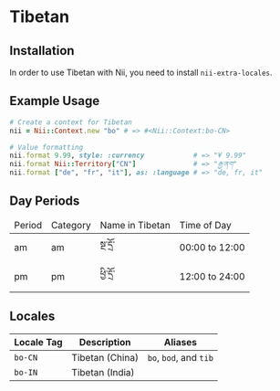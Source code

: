 <!-- This file has been generated. Source: languages/_template.md.erb -->

# Tibetan

## Installation

In order to use Tibetan with Nii, you need to install `nii-extra-locales`.

## Example Usage

``` ruby
# Create a context for Tibetan
nii = Nii::Context.new "bo" # => #<Nii::Context:bo-CN>

# Value formatting
nii.format 9.99, style: :currency            # => "¥ 9.99"
nii.format Nii::Territory["CN"]              # => "རྒྱ་ནག"
nii.format ["de", "fr", "it"], as: :language # => "de, fr, it"
```

## Day Periods


<table>
  <thead>
    <tr>
      <td>Period</td>
      <td>Category</td>
      <td>Name in Tibetan</td>
      <td>Time of Day</td>
    </tr>
  </thead>
  <tbody>
    <tr>
      <td>am</td>
      <td>am</td>
      <td>སྔ་དྲོ་</td>
      <td>00:00 to 12:00</td>
    </tr>
    <tr>
      <td>pm</td>
      <td>pm</td>
      <td>ཕྱི་དྲོ་</td>
      <td>12:00 to 24:00</td>
    </tr>
  </tbody>
</table>



## Locales

<table>
  <thead>
    <tr>
      <th>Locale Tag</th>
      <th>Description</th>
      <th>Aliases</th>
    </tr>
  </thead>
  <tbody>
    <tr>
      <td><code>bo-CN</code></td>
      <td>Tibetan (China)</td>
      <td><code>bo</code>, <code>bod</code>, and <code>tib</code></td>
    </tr>
    <tr>
      <td><code>bo-IN</code></td>
      <td>Tibetan (India)</td>
      <td></td>
    </tr>
  </tbody>
</table>

